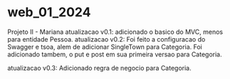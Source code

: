 # web_01_2024
Projeto II - Mariana
atualizacao v0.1: adicionado o basico do MVC, menos para entidade Pessoa.
atualizacao v0.2: Foi feito a configuracao do Swagger e tsoa, alem de adicionar SingleTown para Categoria. Foi adicionado tambem, o put e post em sua primeira versao para Categoria.

atualizacao v0.3: Adicionado regra de negocio para Categoria.
